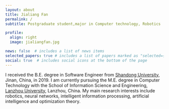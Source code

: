 ```yaml
---
layout: about
title: Jialiang Fan
permalink: /
subtitle: Postgraduate student,major in Computer technology, Robotics

profile:
  align: right
  image: jialiangfan.jpg

news: false  # includes a list of news items
selected_papers: true # includes a list of papers marked as "selected={true}"
social: true  # includes social icons at the bottom of the page
---
```


I received the B.E. degree in Software Engineer from [Shandong University](https://www.en.sdu.edu.cn/), Jinan, China, in 2019. I am currently pursuing the M.E. degree in Computer Technology with the School of Information Science and Engineering, [Lanzhou University](https://en.lzu.edu.cn/), Lanzhou, China. My main research interests include robotics, neural networks, intelligent information processing, artificial intelligence and optimization theory. 

[//]: # (Link to your favorite [subreddit]&#40;http://reddit.com&#41;.)
[//]: # (You can put a picture in, too. The code is already in, )
[//]: # (just name your picture `prof_pic.jpg` and put it in the `img/` folder.)

[//]: # (Put your address / P.O. box / other info right below your picture.)
[//]: # (You can also disable any these elements by editing `profile` property of the YAML header of your `_pages/about.md`.)
[//]: # (Edit `_bibliography/papers.bib` and Jekyll will render your [publications page]&#40;/al-folio/publications/&#41; automatically.)

[//]: # (Link to your social media connections, too. )
[//]: # (This theme is set up to use [Font Awesome icons]&#40;http://fortawesome.github.io/Font-Awesome/&#41; and [Academicons]&#40;https://jpswalsh.github.io/academicons/&#41;, )
[//]: # (like the ones below.)
[//]: # (Add your Facebook, Twitter, LinkedIn, Google Scholar, or just disable all of them.)
